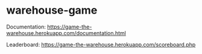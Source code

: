 # warehouse-game

Documentation: https://game-the-warehouse.herokuapp.com/documentation.html

Leaderboard: https://game-the-warehouse.herokuapp.com/scoreboard.php
